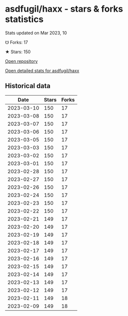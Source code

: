 # asdfugil/haxx - stars & forks statistics

Stats updated on Mar 2023, 10

☋ Forks: 17

★ Stars: 150

[Open repository](https://github.com/asdfugil/haxx)

[Open detailed stats for asdfugil/haxx](https://reviewgithub.com/rep/asdfugil/haxx)

## Historical data
| Date | Stars | Forks |
|------|-------|-------|
| 2023-03-10 | 150 | 17 | 
| 2023-03-08 | 150 | 17 | 
| 2023-03-07 | 150 | 17 | 
| 2023-03-06 | 150 | 17 | 
| 2023-03-05 | 150 | 17 | 
| 2023-03-03 | 150 | 17 | 
| 2023-03-02 | 150 | 17 | 
| 2023-03-01 | 150 | 17 | 
| 2023-02-28 | 150 | 17 | 
| 2023-02-27 | 150 | 17 | 
| 2023-02-26 | 150 | 17 | 
| 2023-02-24 | 150 | 17 | 
| 2023-02-23 | 150 | 17 | 
| 2023-02-22 | 150 | 17 | 
| 2023-02-21 | 149 | 17 | 
| 2023-02-20 | 149 | 17 | 
| 2023-02-19 | 149 | 17 | 
| 2023-02-18 | 149 | 17 | 
| 2023-02-17 | 149 | 17 | 
| 2023-02-16 | 149 | 17 | 
| 2023-02-15 | 149 | 17 | 
| 2023-02-14 | 149 | 17 | 
| 2023-02-13 | 149 | 17 | 
| 2023-02-12 | 149 | 17 | 
| 2023-02-11 | 149 | 18 | 
| 2023-02-09 | 149 | 18 | 

